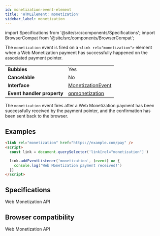 ```yaml
---
id: monetization-event-element
title: 'HTMLElement: monetization'
sidebar_label: monetization
---
```


import Specifications from '@site/src/components/Specifications';
import BrowserCompat from '@site/src/components/BrowserCompat';

The `monetization` event is fired on a `<link rel="monetization">` element when a Web Monetization payment has successfully happened on the associated payment pointer.

<table className="event-properties">
  <tbody>
    <tr>
      <td><strong>Bubbles</strong></td>
      <td>Yes</td>
    </tr>
    <tr>
      <td><strong>Cancelable</strong></td>
      <td>No</td>
    </tr>
    <tr>
      <td><strong>Interface</strong></td>
      <td><a href="/docs/monetization-event">MonetizationEvent</a></td>
    </tr>
    <tr>
      <td><strong>Event handler property</strong></td>
      <td><a href="/docs/on-monetization">onmonetization</a></td>
    </tr>
  </tbody>
</table>

The `monetization` event fires after a Web Monetization payment has been successfully received by the payment pointer, and the confirmation has been sent back to the browser.

## Examples

```html
<link rel="monetization" href="https://example.com/pay" />
<script>
  const link = document.querySelector('link[rel="monetization"]')

  link.addEventListener('monetization', (event) => {
    console.log('Web Monetization payment received!')
  })
</script>
```

## Specifications

<Specifications link="onmonetization-event-handler">Web Monetization API</Specifications>

## Browser compatibility

<BrowserCompat data="monetization.json">Web Monetization API</BrowserCompat>
